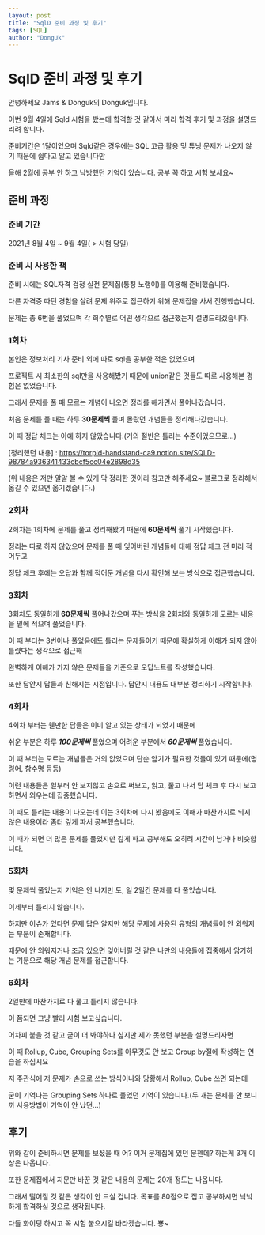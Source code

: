 ```yaml
---
layout: post
title: "SqlD 준비 과정 및 후기"
tags: [SQL]
author: "DongUk"
---
```


# SqlD 준비 과정 및 후기

안녕하세요 Jams & Donguk의 Donguk입니다.

이번 9월 4일에 Sqld 시험을 봤는데 합격할 것 같아서 미리 합격 후기 및 과정을 설명드리려 합니다.

준비기간은 1달이었으며 Sqld같은 경우에는 SQL 고급 활용 및 튜닝 문제가 나오지 않기 때문에 쉽다고 알고 있습니다만 

올해 2월에 공부 안 하고 낙방했던 기억이 있습니다. 공부 꼭 하고 시험 보세요~

## 준비 과정

### 준비 기간

2021년 8월 4일 ~ 9월 4일( > 시험 당일)

### 준비 시 사용한 책
준비 시에는 SQL자격 검정 실전 문제집(통칭 노랭이)를 이용해 준비했습니다.

다른 자격증 따던 경험을 살려 문제 위주로 접근하기 위해 문제집을 사서 진행했습니다.

문제는 총 6번을 풀었으며 각 회수별로 어떤 생각으로 접근했는지 설명드리겠습니다.


### 1회차
본인은 정보처리 기사 준비 외에 따로 sql을 공부한 적은 없었으며 

프로젝트 시 최소한의 sql만을 사용해봤기 때문에 union같은 것들도 따로 사용해본 경험은 없었습니다.

그래서 문제를 풀 때 모르는 개념이 나오면 정리를 해가면서 풀어나갔습니다.

처음 문제를 풀 때는 하루 **30문제씩** 풀며 몰랐던 개념들을 정리해나갔습니다.

이 때 정답 체크는 아예 하지 않았습니다.(거의 절반은 틀리는 수준이었으므로...)

[정리했던 내용] : https://torpid-handstand-ca9.notion.site/SQLD-98784a936341433cbcf5cc04e2898d35

(위 내용은 저만 알알 볼 수 있게 막 정리한 것이라 참고만 해주세요~ 블로그로 정리해서 옮길 수 있으면 옮기겠습니다.)


### 2회차
2회차는 1회차에 문제를 풀고 정리해봤기 때문에 **60문제씩** 풀기 시작했습니다.

정리는 따로 하지 않았으며 문제를 풀 때 잊어버린 개념들에 대해 정답 체크 전 미리 적어두고 

정답 체크 후에는 오답과 함께 적어둔 개념을 다시 확인해 보는 방식으로 접근했습니다.


### 3회차
3회차도 동일하게 **60문제씩** 풀어나갔으며 푸는 방식을 2회차와 동일하게 모르는 내용을 밑에 적으며 풀었습니다.

이 때 부터는 3번이나 풀었음에도 틀리는 문제들이기 때문에 확실하게 이해가 되지 않아 틀렸다는 생각으로 접근해 

완벽하게 이해가 가지 않은 문제들을 기준으로 오답노트를 작성했습니다.

또한 답안지 답들과 친해지는 시점입니다. 답안지 내용도 대부분 정리하기 시작합니다.


### 4회차
4회차 부터는 웬만한 답들은 이미 알고 있는 상태가 되었기 때문에 

쉬운 부분은 하루 ***100문제씩*** 풀었으며 어려운 부분에서 ***60문제씩*** 풀었습니다.

이 때 부터는 모르는 개념들은 거의 없었으며 단순 암기가 필요한 것들이 있기 때문에(명령어, 함수명 등등) 

이런 내용들은 일부러 안 보지않고 손으로 써보고, 읽고, 풀고 나서 답 체크 후 다시 보고 하면서 외우는데 집중했습니다.

이 때도 틀리는 내용이 나오는데 이는 3회차에 다시 봤음에도 이해가 마찬가지로 되지 않은 내용이라 좀더 깊게 파서 공부했습니다.

이 때가 되면 더 많은 문제를 풀었지만 깊게 파고 공부해도 오히려 시간이 남거나 비슷합니다.


### 5회차
몇 문제씩 풀었는지 기억은 안 나지만 토, 일 2일간 문제를 다 풀었습니다.

이제부터 틀리지 않습니다.

하지만 이슈가 있다면 문제 답은 알지만 해당 문제에 사용된 유형의 개념들이 안 외워지는 부분이 존재합니다. 

때문에 안 외워지거나 조금 있으면 잊어버릴 것 같은 나만의 내용들에 집중해서 암기하는 기분으로 해당 개념 문제를 접근합니다.


### 6회차
2일만에 마찬가지로 다 풀고 틀리지 않습니다.

이 쯤되면 그냥 빨리 시험 보고싶습니다.

어차피 붙을 것 같고 굳이 더 봐야하나 싶지만 제가 못했던 부분을 설명드리자면 

이 때 Rollup, Cube, Grouping Sets를 아무것도 안 보고 Group by절에 작성하는 연습을 하십시요

저 주관식에 저 문제가 손으로 쓰는 방식이나와 당황해서 Rollup, Cube 쓰면 되는데 

굳이 기억나는 Grouping Sets 하나로 풀었던 기억이 있습니다.(두 개는 문제를 안 보니까 사용방법이 기억이 안 났던...)



## 후기
위와 같이 준비하시면 문제를 보셨을 때 어? 이거 문제집에 있던 문젠데? 하는게 3개 이상은 나옵니다.

또한 문제집에서 지문만 바꾼 것 같은 내용의 문제는 20개 정도는 나옵니다.

그래서 떨어질 것 같은 생각이 안 드실 겁니다. 목표를 80점으로 잡고 공부하시면 넉넉하게 합격하실 것으로 생각됩니다.

다들 화이팅 하시고 꼭 시험 붙으시길 바라겠습니다. 뿅~





